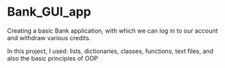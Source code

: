 # Bank_GUI_app

Creating a basic Bank application, with which we can log in to our account and withdraw various credits.

In this project, I used: lists, dictionaries, classes, functions, text files, and also the basic principles of OOP
